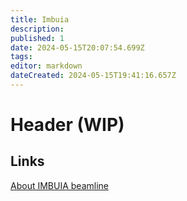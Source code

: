 ```yaml
---
title: Imbuia
description: 
published: 1
date: 2024-05-15T20:07:54.699Z
tags: 
editor: markdown
dateCreated: 2024-05-15T19:41:16.657Z
---
```


# Header (WIP)

## Links
[About IMBUIA beamline]()